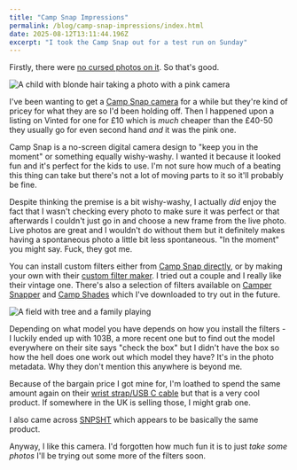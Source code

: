 ```yaml
---
title: "Camp Snap Impressions"
permalink: /blog/camp-snap-impressions/index.html
date: 2025-08-12T13:11:44.196Z
excerpt: "I took the Camp Snap out for a test run on Sunday"
---
```


Firstly, there were [no cursed photos on it](https://rknight.me/notes/202508101036/). So that's good.

![A child with blonde hair taking a photo with a pink camera](https://cdn.rknight.me/site/2025/camp-snap-baby-knight.jpg)

I've been wanting to get a [Camp Snap camera](https://www.campsnapphoto.com) for a while but they're kind of pricey for what they are so I'd been holding off. Then I happened upon a listing on Vinted for one for £10 which is _much_ cheaper than the £40-50 they usually go for even second hand _and_ it was the pink one.

Camp Snap is a no-screen digital camera design to "keep you in the moment" or something equally wishy-washy. I wanted it because it looked fun and it's perfect for the kids to use. I'm not sure how much of a beating this thing can take but there's not a lot of moving parts to it so it'll probably be fine.

Despite thinking the premise is a bit wishy-washy, I actually _did_ enjoy the fact that I wasn't checking every photo to make sure it was perfect or that afterwards I couldn't just go in and choose a new frame from the live photo. Live photos are great and I wouldn't do without them but it definitely makes having a spontaneous photo a little bit less spontaneous. "In the moment" you might say. Fuck, they got me.

You can install custom filters either from [Camp Snap directly](https://www.campsnapphoto.com/pages/v103b), or by making your own with their [custom filter maker](https://filters.campsnapphoto.com). I tried out a couple and I really like their vintage one. There's also a selection of filters available on [Camper Snapper](https://campersnapper.com/filters) and [Camp Shades](https://www.campshades.com) which I've downloaded to try out in the future.

![A field with tree and a family playing](https://cdn.rknight.me/site/2025/camp-snap-picnic.jpg)

Depending on what model you have depends on how you install the filters - I luckily ended up with 103B, a more recent one but to find out the model everywhere on their site says "check the box" but I didn't have the box so how the hell does one work out which model they have? It's in the photo metadata. Why they don't mention this anywhere is beyond me.

Because of the bargain price I got mine for, I'm loathed to spend the same amount again on their [wrist strap/USB C cable](https://www.campsnapphoto.com/collections/accessories/products/dual-function-camera-wrist-strap-usb-c-data-cable) but that is a very cool product. If somewhere in the UK is selling those, I might grab one.

I also came across [SNPSHT](https://snpsht.com/products/snpsht-screenless-digital-camera-black) which appears to be basically the same product. 

Anyway, I like this camera. I'd forgotten how much fun it is to just _take some photos_ I'll be trying out some more of the filters soon.
